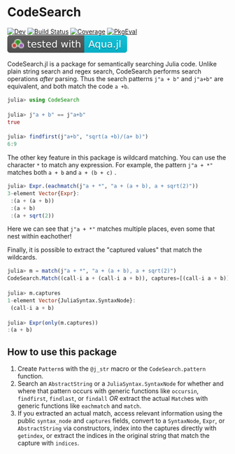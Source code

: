 # CodeSearch

<!-- [![Stable](https://img.shields.io/badge/docs-stable-blue.svg)](https://LilithHafner.github.io/CodeSearch.jl/stable/) -->
[![Dev](https://img.shields.io/badge/docs-dev-blue.svg)](https://LilithHafner.github.io/CodeSearch.jl/dev/)
[![Build Status](https://github.com/LilithHafner/CodeSearch.jl/actions/workflows/CI.yml/badge.svg?branch=main)](https://github.com/LilithHafner/CodeSearch.jl/actions/workflows/CI.yml?query=branch%3Amain)
[![Coverage](https://codecov.io/gh/LilithHafner/CodeSearch.jl/branch/main/graph/badge.svg)](https://codecov.io/gh/LilithHafner/CodeSearch.jl)
[![PkgEval](https://JuliaCI.github.io/NanosoldierReports/pkgeval_badges/C/CodeSearch.svg)](https://JuliaCI.github.io/NanosoldierReports/pkgeval_badges/C/CodeSearch.html)
[![Aqua](https://raw.githubusercontent.com/JuliaTesting/Aqua.jl/master/badge.svg)](https://github.com/JuliaTesting/Aqua.jl)


CodeSearch.jl is a package for semantically searching Julia code. Unlike plain string search
and regex search, CodeSearch performs search operations _after_ parsing. Thus the search
patterns `j"a + b"` and `j"a+b"` are equivalent, and both match the code `a +b`.

```julia
julia> using CodeSearch

julia> j"a + b" == j"a+b"
true

julia> findfirst(j"a+b", "sqrt(a +b)/(a+ b)")
6:9
```

The other key feature in this package is wildcard matching. You can use the character `*` to
match any expression. For example, the pattern `j"a + *"` matches both `a + b` and
`a + (b + c)` .

```julia
julia> Expr.(eachmatch(j"a + *", "a + (a + b), a + sqrt(2)"))
3-element Vector{Expr}:
 :(a + (a + b))
 :(a + b)
 :(a + sqrt(2))
```

Here we can see that `j"a + *"` matches multiple places, even some that nest within
eachother!

Finally, it is possible to extract the "captured values" that match the wildcards.

```julia
julia> m = match(j"a + *", "a + (a + b), a + sqrt(2)")
CodeSearch.Match((call-i a + (call-i a + b)), captures=[(call-i a + b)])

julia> m.captures
1-element Vector{JuliaSyntax.SyntaxNode}:
 (call-i a + b)

julia> Expr(only(m.captures))
:(a + b)
```

## How to use this package

1. Create `Pattern`s with the `@j_str` macro or the
    `CodeSearch.pattern` function.
2. Search an `AbstractString` or a `JuliaSyntax.SyntaxNode` for whether and where that
    pattern occurs with generic functions like `occursin`, `findfirst`, `findlast`, or
    `findall` _OR_ extract the actual `Match`es with generic functions like `eachmatch` and
    `match`.
3. If you extracted an actual match, access relevant information using the public
    `syntax_node` and `captures` fields, convert to a `SyntaxNode`, `Expr`, or
    `AbstractString` via constructors, index into the captures directly with `getindex`, or
    extract the indices in the original string that match the capture with
    `indices`.
